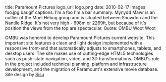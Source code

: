 title: Paramount Pictures
logo_uri: logo.png
date: 2010-02-17
images: foo.jpg
        bar.gif
captions: I'm a foo
          I'm a bar
summary: Mynydd Mawr is an outlier of the Moel Hebog group and is situated between Snowdon and the Nantlle Ridge. It's not very high - 698m or 2269ft, but because of it's position the views from the top are spectacular.
Quote: OMBU Woot Woot

OMBU was honored to develop Paramount Pictures current website.
This important site features a clean and light design implemented
with a responsive front-end that automatically adjusts to
smartphones, tablets, and desktop users. The site makes use of
cutting-edge HTML5 technologies such as push-state navigation,
video, and 3D transformations. OMBU's role in the project included
technical planning, platform and infrastructure development, and
the migration of Paramount's extensive movie database. Site design
by [Sisu](http://www.sisumedia.com)
